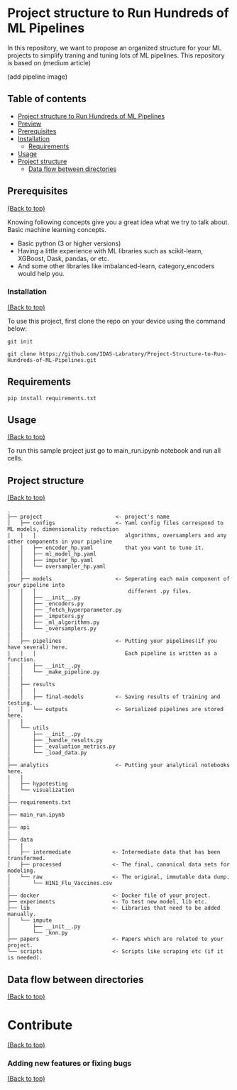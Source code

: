 # Project structure to Run Hundreds of ML Pipelines
In this repository, we want to propose an organized structure for your ML projects to simplify traning and tuning lots of ML pipelines.
This repository is based on (medium article)

(add pipeline image)


## Table of contents

- [Project structure to Run Hundreds of ML Pipelines](#project-structure-to-run-hundreds-of-ml-pipelines)
- [Preview](#preview)
- [Prerequisites](#prerequisites)
- [Installation](#installation)
     - [Requirements](#requirements)
- [Usage](#usage)
- [Project structure](#project-structure)
    - [Data flow between directories](#data-flow-between-directories)

## Prerequisites
[(Back to top)](#table-of-contents)

Knowing following concepts give you a great idea what we try to talk about.
‌Basic machine learning concepts.
- Basic python (3 or higher versions)
- Having a little experience with ML libraries such as scikit-learn, XGBoost, Dask, pandas, or etc.
- And some other libraries like imbalanced-learn, category_encoders would help you.

### Installation
[(Back to top)](#table-of-contents)

To use this project, first clone the repo on your device using the command below:

```git init```

```git clone https://github.com/IDAS-Labratory/Project-Structure-to-Run-Hundreds-of-ML-Pipelines.git```

## Requirements
```pip install requirements.txt```

## Usage
[(Back to top)](#table-of-contents)

To run this sample project just go to main_run.ipynb notebook and run all cells.

## Project structure
[(Back to top)](#table-of-contents)
```
.
├── project                       <- project's name
│   ├── configs                   <- Yaml config files correspond to ML models, dimensionality reduction
|   |   |                            algorithms, oversamplers and any other components in your pipeline
│   │   ├── encoder_hp.yaml          that you want to tune it.
│   │   ├── ml_model_hp.yaml
│   │   ├── imputer_hp.yaml
│   │   └── oversampler_hp.yaml
|   |
│   ├── models                    <- Seperating each main component of your pipeline into
|   |   |                             different .py files.
│   │   ├── __init__.py
│   │   ├── _encoders.py
│   │   ├── _fetch_hyperparameter.py
│   │   ├── _imputers.py
│   │   ├── _ml_algorithms.py
│   │   └── _oversamplers.py
|   |
│   ├── pipelines                 <- Putting your pipelines(if you have several) here. 
|   |   |                            Each pipeline is written as a function.
│   │   ├── __init__.py
│   │   └── _make_pipeline.py
|   |
│   ├── results                   
|   |   |                            
│   │   ├── final-models          <- Saving results of training and testing.
│   │   └── outputs               <- Serialized pipelines are stored here.
|   |
│   └── utils
│       ├── __init__.py
│       ├── _handle_results.py
│       ├── _evaluation_metrics.py
│       └── _load_data.py
|
├── analytics                     <- Putting your analytical notebooks here.
|   |
│   ├── hypotesting
│   └── visualization
|
├── requirements.txt
|
├── main_run.ipynb
|
├── api                          
|
├── data
|   |
│   ├── intermediate             <- Intermediate data that has been transformed.
│   ├── processed                <- The final, canonical data sets for modeling.
│   └── raw                      <- The original, immutable data dump.
│       └── H1N1_Flu_Vaccines.csv
|
├── docker                       <- Docker file of your project.
├── experiments                  <- To test new model, lib etc.
├── lib                          <- Libraries that need to be added manually.
│   └── impute                   
│       ├── __init__.py
│       └── _knn.py
├── papers                       <- Papers which are related to your project.
└── scripts                      <- Scripts like scraping etc (if it is needed).

```

## Data flow between directories
[(Back to top)](#table-of-contents)

<!-- This is the place where you give instructions to developers on how to modify the code.

You could give **instructions in depth** of **how the code works** and how everything is put together.

You could also give specific instructions to how they can setup their development environment.

Ideally, you should keep the README simple. If you need to add more complex explanations, use a wiki. Check out [this wiki](https://github.com/navendu-pottekkat/nsfw-filter/wiki) for inspiration. -->

# Contribute
[(Back to top)](#table-of-contents)

<!-- This is where you can let people know how they can **contribute** to your project. Some of the ways are given below.

Also this shows how you can add subsections within a section. -->



<!-- Your project is gaining traction and it is being used by thousands of people(***with this README there will be even more***). Now it would be a good time to look for people or organisations to sponsor your project. This could be because you are not generating any revenue from your project and you require money for keeping the project alive.

You could add how people can sponsor your project in this section. Add your patreon or GitHub sponsor link here for easy access.

A good idea is to also display the sponsors with their organisation logos or badges to show them your love!(*Someday I will get a sponsor and I can show my love*) -->

### Adding new features or fixing bugs
[(Back to top)](#table-of-contents)

<!-- This is to give people an idea how they can raise issues or feature requests in your projects. 

You could also give guidelines for submitting and issue or a pull request to your project.

Personally and by standard, you should use a [issue template](https://github.com/navendu-pottekkat/nsfw-filter/blob/master/ISSUE_TEMPLATE.md) and a [pull request template](https://github.com/navendu-pottekkat/nsfw-filter/blob/master/PULL_REQ_TEMPLATE.md)(click for examples) so that when a user opens a new issue they could easily format it as per your project guidelines.

You could also add contact details for people to get in touch with you regarding your project. -->


